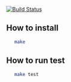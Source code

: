 [![Build Status](https://travis-ci.org/ulmic/nastachku.png?branch=develop)](https://travis-ci.org/Khelek/checker_otp)

## How to install

```sh
   make
```

## How to run test

```sh
   make test
```